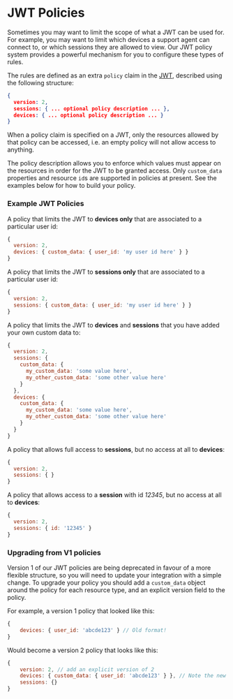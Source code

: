 # JWT Policies

Sometimes you may want to limit the scope of what a JWT can be used for. For example, you may want to limit which devices a support agent can connect to, or which sessions they are allowed to view. Our JWT policy system provides a powerful mechanism for you to configure these types of rules. &#x20;

The rules are defined as an extra `policy` claim in the [JWT](./), described using the following structure:

```json
{
  version: 2,
  sessions: { ... optional policy description ... },
  devices: { ... optional policy description ... }
}
```

When a policy claim is specified on a JWT, only the resources allowed by that policy can be accessed, i.e. an empty policy will not allow access to anything. &#x20;

The policy description allows you to enforce which values must appear on the resources in order for the JWT to be granted access. Only `custom_data` properties and resource `id`s are supported in policies at present. See the examples below for how to build your policy.

### Example JWT Policies

A policy that limits the JWT to **devices only** that are associated to a particular user id:

```javascript
{
  version: 2,
  devices: { custom_data: { user_id: 'my user id here' } }
}
```

A policy that limits the JWT to **sessions only** that are associated to a particular user id:

```javascript
{
  version: 2,
  sessions: { custom_data: { user_id: 'my user id here' } }
}
```

A policy that limits the JWT to **devices** and **sessions** that you have added your own custom data to:

```javascript
{
  version: 2,
  sessions: {
    custom_data: {
      my_custom_data: 'some value here',
      my_other_custom_data: 'some other value here'
    }
  },
  devices: {
    custom_data: {
      my_custom_data: 'some value here',
      my_other_custom_data: 'some other value here'
    }
  }
}
```

A policy that allows full access to **sessions**, but no access at all to **devices**:

```javascript
{
  version: 2,
  sessions: { }
}
```

A policy that allows access to a **session** with id _12345_, but no access at all to **devices**:

```javascript
{
  version: 2,
  sessions: { id: '12345' }
}
```

### Upgrading from V1 policies

Version 1 of our JWT policies are being deprecated in favour of a more flexible structure, so you will need to update your integration with a simple change. To upgrade your policy you should add a `custom_data` object around the policy for each resource type, and an explicit version field to the policy.

For example, a version 1 policy that looked like this:

```javascript
{
    devices: { user_id: 'abcde123' } // Old format!
} 
```

Would become a version 2 policy that looks like this:

```javascript
{
    version: 2, // add an explicit version of 2
    devices: { custom_data: { user_id: 'abcde123' } }, // Note the new custom_data object
    sessions: {}
}
```
